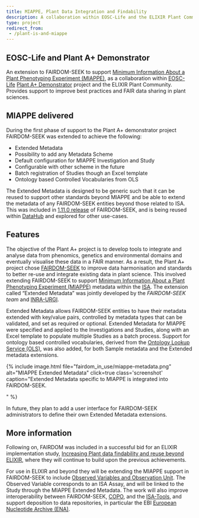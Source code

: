 ```yaml
---
title: MIAPPE, Plant Data Integration and Findability
description: A collaboration within EOSC-Life and the ELIXIR Plant Community.
type: project
redirect_from:
 - /plant-is-and-miappe
---
```


## EOSC-Life and Plant A+ Demonstrator

An extension to FAIRDOM-SEEK to support [Minimum Information About a Plant Phenotyping Experiment (MIAPPE)](https://github.com/MIAPPE/MIAPPE), as a collaboration within [EOSC-Life](https://www.eosc-life.eu/) [Plant A+ Demonstrator](https://www.eosc-life.eu/d8/) project and the ELIXIR Plant Community. Provides support to improve best practices and FAIR data sharing in plant sciences. 

## MIAPPE delivered

During the first phase of support to the Plant A+ demonstrator project FAIRDOM-SEEK was extended to achieve the following: 

 * Extended Metadata
 * Possibility to add any Metadata Scheme
 * Default configuration for MIAPPE Investigation and Study
 * Configurable with other scheme in the future
 * Batch registration of Studies though an Excel template
 * Ontology based Controlled Vocabularies from OLS

The Extended Metadata is designed to be generic such that it can be reused to support other standards beyond MIAPPE and be able to extend the metadata of any FAIRDOM-SEEK entities beyond those related to ISA. This was included in [1.11.0 release](news/2021-06-23-fairdom-seek-version-1-11-0-released) of FAIRDOM-SEEK, and is being reused within [DataHub](/Datahub) and explored for other use-cases.

## Features 

The objective of the Plant A+ project is to develop tools to integrate and analyse data from phenomics, genetics and environmental domains and eventually visualise these data in a FAIR manner. As a result, the Plant A+ project chose [FAIRDOM-SEEK](/fairdom_framework) to improve data harmonisation and standards to better re-use and integrate existing data in plant science. This involved extending FAIRDOM-SEEK to support [Minimum Information About a Plant Phenotyping Experiment (MIAPPE)](https://github.com/MIAPPE/MIAPPE) metadata within the [ISA](https://isa-tools.org/). The extension called “Extended Metadata” was jointly developed by the *FAIRDOM-SEEK team* and [INRA-URGI](https://urgi.versailles.inrae.fr/). 

Extended Metadata allows FAIRDOM-SEEK entities to have their metadata extended with key/value pairs, controlled by metadata types that can be validated, and set as required or optional.
Extended Metadata for MIAPPE were specified and applied to the Investigations and Studies, along with an Excel template to populate multiple Studies as a batch process. Support for ontology based controlled vocabularies, derived from the [Ontology Lookup Service (OLS)](https://www.ebi.ac.uk/ols/index), was also added, for both Sample metadata and the Extended metadata extensions.


{% include image.html file="fairdom_in_use/miappe-metadata.png" alt="MIAPPE Extended Metadata" click=true class='screenshot' caption="Extended Metadata specific to MIAPPE is integrated into FAIRDOM-SEEK.

" %}


In future, they plan to add a user interface for FAIRDOM-SEEK administrators to define their own Extended Metadata extensions.

## More information

Following on, FAIRDOM was included in a successful bid for an ELIXIR implementation study, [Increasing Plant data findability and reuse beyond ELIXIR](https://elixir-europe.org/about-us/commissioned-services/increasing-plant-data-findability), where they will continue to build upon the previous achievements.

For use in ELIXIR and beyond they will be extending the MIAPPE support in FAIRDOM-SEEK to include [Observed Variables and Observation Unit](https://github.com/MIAPPE/MIAPPE/tree/master/MIAPPE_Checklist-Data-Model-v1.1). The Observed Variable corresponds to an ISA Assay, and will be linked to the Study through the MIAPPE Extended Metadata. 
The work will also improve interoperability between FAIRDOM-SEEK, [COPO](https://copo-project.org/), and the [ISA-Tools](https://isa-tools.org/), and support deposition to data repositories, in particular the EBI [European Nucleotide Archive (ENA)](https://www.ebi.ac.uk/ena/browser/home).
